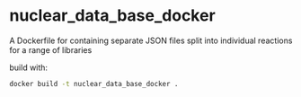 # nuclear_data_base_docker
A Dockerfile for containing separate JSON files split into individual reactions for a range of libraries

build with:


```bash
docker build -t nuclear_data_base_docker .
```
